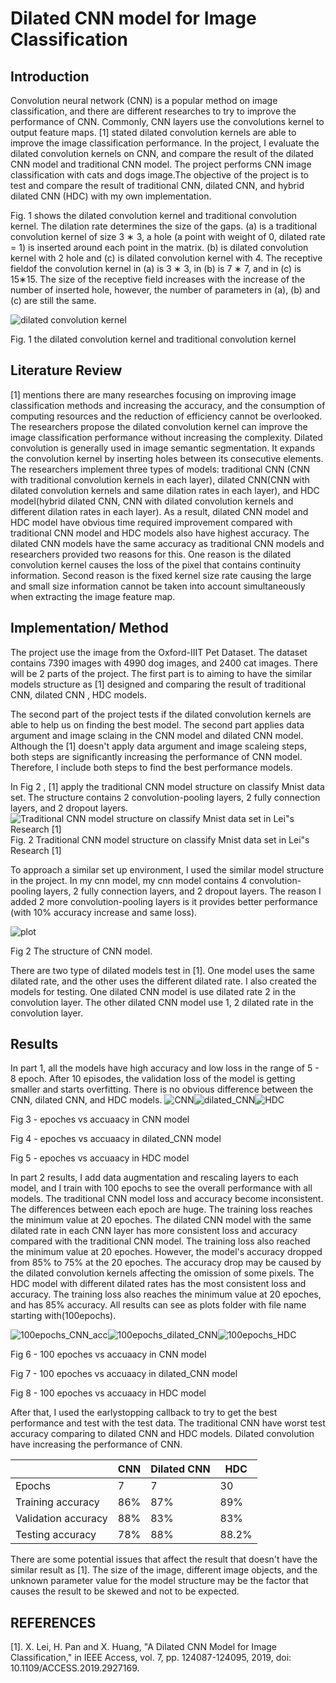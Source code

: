 # Dilated CNN model for Image Classification

## Introduction

Convolution neural network (CNN) is a popular method on image classification, and there are different researches to try to improve the performance of CNN. Commonly, CNN layers use the convolutions kernel to output feature maps. [1] stated dilated convolution kernels are able to improve the image classification performance. In the project, I evaluate the dilated convolution kernels on CNN, and compare the result of the dilated CNN model and traditional CNN model. The project performs CNN image classification with cats and dogs image.The objective of the project is to test and compare the result of traditional CNN, dilated CNN, and hybrid dilated CNN (HDC) with my own implementation.

Fig. 1 shows the dilated convolution kernel and traditional convolution kernel. The dilation rate determines the size of the gaps. (a) is a traditional convolution kernel of size 3 ∗ 3, a hole (a point with weight of 0, dilated rate = 1) is inserted around each point in the matrix. (b) is dilated convolution kernel with 2 hole and (c) is dilated convolution kernel with 4. The receptive fieldof the convolution kernel in (a) is 3 ∗ 3, in (b) is 7 ∗ 7, and in (c) is 15∗15. The size of the receptive field increases with the increase of the number of inserted hole, however, the number of parameters in (a), (b) and (c) are still the same.

![dilated convolution kernel](dilated_kernel.png)

Fig. 1 the dilated convolution kernel and traditional convolution kernel

## Literature Review

[1] mentions there are many researches focusing on improving image classification methods and increasing the accuracy, and the consumption of computing resources and the reduction of efficiency cannot be overlooked. The researchers propose the dilated convolution kernel can improve the image classification performance without increasing the complexity. Dilated convolution is generally used in image semantic segmentation. It expands the convolution kernel by inserting holes between its consecutive elements. The researchers implement three types of models: traditional CNN (CNN with traditional convolution kernels in each layer), dilated CNN(CNN with dilated convolution kernels and same dilation rates in each layer), and HDC model(hybrid dilated CNN, CNN with dilated convolution kernels and different dilation rates in each layer). As a result, dilated CNN model and HDC model have obvious time required improvement compared with traditional CNN model and HDC models also have highest accuracy. The dilated CNN models have the same accuracy as traditional CNN models and researchers provided two reasons for this. One reason is the dilated convolution kernel causes the loss of the pixel that contains continuity information. Second reason is the fixed kernel size rate causing the large and small size information cannot be taken into account simultaneously when extracting the image feature map.

## Implementation/ Method

The project use the image from the Oxford-IIIT Pet Dataset. The dataset contains 7390 images with 4990 dog images, and 2400 cat images. There will be 2 parts of the project. The first part is to aiming to have the similar models structure as [1] designed and comparing the result of traditional CNN, dilated CNN , HDC models.

The second part of the project tests if the dilated convolution kernels are able to help us on finding the best model. The second part applies data argument and image sclaing in the CNN model and dilated CNN model. Although the [1] doesn't apply data argument and image scaleing steps, both steps are significantly increasing the performance of CNN model. Therefore, I include both steps to find the best performance models.

In Fig 2 , [1] apply the traditional CNN model structure on classify Mnist data set. The structure contains 2 convolution-pooling layers, 2 fully connection layers, and 2 dropout layers.
![Traditional CNN model structure on classify Mnist data set in Lei"s Research [1]](image.png)
Fig. 2 Traditional CNN model structure on classify Mnist data set in Lei"s Research [1]

To approach a similar set up environment, I used the similar model structure in the project. In my cnn model, my cnn model contains 4 convolution-pooling layers, 2 fully connection layers, and 2 dropout layers. The reason I added 2 more convolution-pooling layers is it provides better performance (with 10% accuracy increase and same loss).

![plot](./model_structure.png)

Fig 2 The structure of CNN model.

There are two type of dilated models test in [1]. One model uses the same dilated rate, and the other uses the different dilated rate. I also created the models for testing. One dilated CNN model is use dilated rate 2 in the convolution layer. The other dilated CNN model use 1, 2 dilated rate in the convolution layer.

## Results

In part 1, all the models have high accuracy and low loss in the range of 5 - 8 epoch. After 10 episodes, the validation loss of the model is getting smaller and starts overfitting. There is no obvious difference between the CNN, dilated CNN, and HDC models.
![CNN](./plots/CNN_acc.png)![dilated_CNN](./plots/dilated_CNN_acc.png)![HDC](./plots/HDC_acc.png)

Fig 3 - epoches vs accuaacy in CNN model

Fig 4 - epoches vs accuaacy in dilated_CNN model

Fig 5 - epoches vs accuaacy in HDC model

In part 2 results, I add data augmentation and rescaling layers to each model, and I train with 100 epochs to see the overall performance with all models. The traditional CNN model loss and accuracy become inconsistent. The differences between each epoch are huge. The training loss reaches the minimum value at 20 epoches. The dilated CNN model with the same dilated rate in each CNN layer has more consistent loss and accuracy compared with the traditional CNN model. The training loss also reached the minimum value at 20 epoches. However, the model's accuracy dropped from 85% to 75% at the 20 epoches. The accuracy drop may be caused by the dilated convolution kernels affecting the omission of some pixels.
The HDC model with different dilated rates has the most consistent loss and accuracy. The training loss also reaches the minimum value at 20 epoches, and has 85% accuracy. All results can see as plots folder with file name starting with(100epochs).

![100epochs_CNN_acc](./plots/100epochs_CNN_acc.png)![100epochs_dilated_CNN](./plots/100epochs_dilated_CNN_acc.png)![100epochs_HDC](./plots/100epochs_HDC_acc.png)

Fig 6 - 100 epoches vs accuaacy in CNN model

Fig 7 - 100 epoches vs accuaacy in dilated_CNN model

Fig 8 - 100 epoches vs accuaacy in HDC model

After that, I used the earlystopping callback to try to get the best performance and test with the test data. The traditional CNN have worst test accuracy comparing to dilated CNN and HDC models. Dilated convolution have increasing the performance of CNN.

|                     | CNN | Dilated CNN | HDC   |
| ------------------- | --- | ----------- | ----- |
| Epochs              | 7   | 7           | 30    |
| Training accuracy   | 86% | 87%         | 89%   |
| Validation accuracy | 88% | 83%         | 83%   |
| Testing accuracy    | 78% | 88%         | 88.2% |

There are some potential issues that affect the result that doesn't have the similar result as [1]. The size of the image, different image objects, and the unknown parameter value for the model structure may be the factor that causes the result to be skewed and not to be expected.

## REFERENCES

[1]. X. Lei, H. Pan and X. Huang, "A Dilated CNN Model for Image Classification," in IEEE Access, vol. 7, pp. 124087-124095, 2019, doi: 10.1109/ACCESS.2019.2927169.
